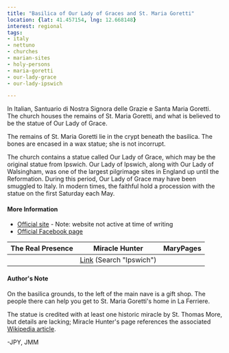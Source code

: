 ```yaml
---
title: "Basilica of Our Lady of Graces and St. Maria Goretti"
location: {lat: 41.457154, lng: 12.668148}
interest: regional
tags:
- italy
- nettuno
- churches
- marian-sites
- holy-persons
- maria-goretti
- our-lady-grace
- our-lady-ipswich

---
```



In Italian, Santuario di Nostra Signora delle Grazie e Santa Maria Goretti.  The church houses the remains of St. Maria Goretti, and what is believed to be the statue of Our Lady of Grace.

The remains of St. Maria Goretti lie in the crypt beneath the basilica.  The bones are encased in a wax statue; she is not incorrupt.

The church contains a statue called Our Lady of Grace, which may be the original statue from Ipswich.  Our Lady of Ipswich, along with Our Lady of Walsingham, was one of the largest pilgrimage sites in England up until the Reformation.  During this period, Our Lady of Grace may have been smuggled to Italy.  In modern times, the faithful hold a procession with the statue on the first Saturday each May.

#### More Information

* [Official site](http://www.santuarionettuno.it/) - Note: website not active at time of writing
* [Official Facebook page](https://www.facebook.com/profile.php?id=100069705631532)


| The Real Presence | Miracle Hunter | MaryPages |
| --- | --- | --- |
|  | [Link](https://www.miraclehunter.com/marian_apparitions/approved_apparitions/apparitions_1500-1599.html) (Search "Ipswich") |  |




#### Author's Note

On the basilica grounds, to the left of the main nave is a gift shop.  The people there can help you get to St. Maria Goretti's home in La Ferriere.

The statue is credited with at least one historic miracle by St. Thomas More, but details are lacking; Miracle Hunter's page references the associated [Wikipedia article](https://en.wikipedia.org/wiki/Our_Lady_of_Ipswich).

-JPY, JMM




